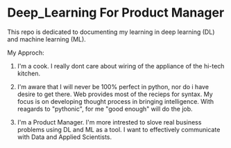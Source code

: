# Deep_Learning For Product Manager
This repo is dedicated to documenting my learning in deep learning (DL) and machine learning (ML).

My Approch:
1) I'm a cook. I really dont care about wiring of the appliance of the hi-tech kitchen. 

2) I'm aware that I will never be 100% perfect in python, nor do i have desire to get there. Web provides most of the recieps for syntax. My focus is on developing thought process in bringing intelligence. With reagards to "pythonic", for me "good enough" will do the job. 

3) I'm a Product Manager. I'm more intrested to slove real business problems using DL and ML as a tool. I want to effectively communicate with Data and Applied Scientists. 